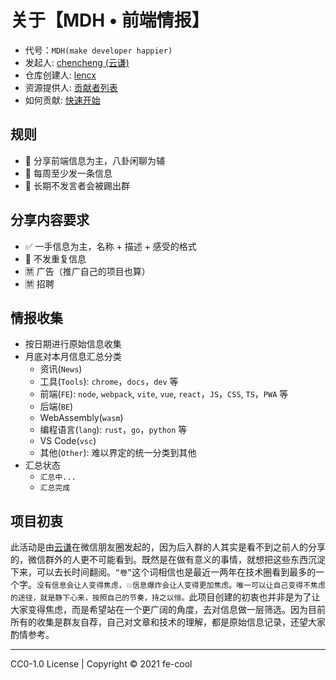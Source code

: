 # 关于【MDH • 前端情报】

* 代号：`MDH(make developer happier)`
* 发起人: [chencheng (云谦)](https://github.com/sorrycc)
* 仓库创建人: [lencx](https://github.com/lencx)
* 资源提供人: [贡献者列表](https://github.com/fe-cool/news/blob/main/contributors.md)
* 如何贡献: [快速开始](https://github.com/fe-cool/news/blob/main/getting-started.md)

## 规则

* 👋 分享前端信息为主，八卦闲聊为辅
* 📝 每周至少发一条信息
* 🥺 长期不发言者会被踢出群

## 分享内容要求

* ✅ 一手信息为主，名称 + 描述 + 感受的格式
* 🙅 不发重复信息
* 🈲️ 广告（推广自己的项目也算）
* 🈲️ 招聘

## 情报收集

* 按日期进行原始信息收集
* 月底对本月信息汇总分类
  * 资讯(`News`)
  * 工具(`Tools`): `chrome`，`docs`，`dev` 等
  * 前端(`FE`): `node`, `webpack`, `vite`, `vue`, `react`，`JS`，`CSS`, `TS`，`PWA` 等
  * 后端(`BE`)
  * WebAssembly(`wasm`)
  * 编程语言(`lang`): `rust`，`go`，`python` 等
  * VS Code(`vsc`)
  * 其他(`Other`): 难以界定的统一分类到其他
* 汇总状态
  * `汇总中...`
  * `汇总完成`

## 项目初衷

此活动是由[云谦](https://github.com/sorrycc)在微信朋友圈发起的，因为后入群的人其实是看不到之前人的分享的，微信群外的人更不可能看到。既然是在做有意义的事情，就想把这些东西沉淀下来，可以去长时间翻阅。`“卷”`这个词相信也是最近一两年在技术圈看到最多的一个字。`没有信息会让人变得焦虑，💥信息爆炸会让人变得更加焦虑。唯一可以让自己变得不焦虑的途径，就是静下心来，按照自己的节奏，持之以恒。`此项目创建的初衷也并非是为了让大家变得焦虑，而是希望站在一个更广阔的角度，去对信息做一层筛选。因为目前所有的收集是群友自荐，自己对文章和技术的理解，都是原始信息记录，还望大家酌情参考。

---

CC0-1.0 License | Copyright © 2021 fe-cool

